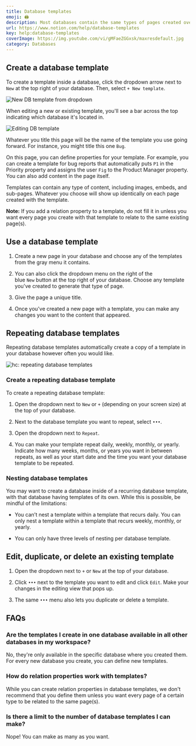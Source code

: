```yaml
---
title: Database templates
emoji: 🖨
description: Most databases contain the same types of pages created over and over again. Think of weekly meeting notes, bug reports, or design specs. To make this easy, database templates let you define and replicate certain page structures with one click 🖨
url: https://www.notion.com/help/database-templates
key: help:database-templates
coverImage: https://img.youtube.com/vi/gMFaeZGGxsk/maxresdefault.jpg
category: Databases
---
```


## Create a database template

To create a template inside a database, c<!-- -->lick the dropdown arrow next to `New` at the top right of your database. Then, select `+ New template`.

![New DB template from dropdown](https://images.ctfassets.net/spoqsaf9291f/hYwpyPJAwEHVVIOVwuyre/dfc5e5d77990db14fc7aa6e3d2d9ea93/new_db_template.png)

When editing a new or existing template, you'll see a bar across the top indicating which database it's located in.

![Editing DB template](https://images.ctfassets.net/spoqsaf9291f/1FLxg4KVm6lj21Ae6UMrLm/114de16c1efa013dda7147b63523ae00/Editing_template.png)

Whatever you title this page will be the name of the template you use going forward. For instance, you might title this one `Bug`.

On this page, you can define properties for your template. For example, you can create a template for bug reports that automatically puts `P1` in the Priority property and assigns the user `Fig` to the Product Manager property. You can also add content in the page itself.

[](//videos.ctfassets.net/spoqsaf9291f/5Wlj2ITuaoOEr0AJBF3ecc/cf6dc755b7763242030729c43d0b463b/Configure_DB_template__1_.mp4)

Templates can contain any type of content, including images, embeds, and sub-pages. Whatever you choose will show up identically on each page created with the template.

**Note:** If you add a relation property to a template, do not fill it in unless you want every page you create with that template to relate to the same existing page(s).

## Use a database template

1. Create a new page in your database and choose any of the templates from the gray menu it contains.

2. You can also click the dropdown menu on the right of the blue `New` button at the top right of your database. Choose any template you've created to generate that type of page.

3. Give the page a unique title.

4. Once you've created a new page with a template, you can make any changes you want to the content that appeared.

## Repeating database templates

Repeating database templates automatically create a copy of a template in your database however often you would like.

![hc: repeating database templates](https://images.ctfassets.net/spoqsaf9291f/10dsaMZupWoQLkp3PvDF52/28e670ca9f493b0c98162b53570d29b5/repeat_db_templates__1_.png)

### Create a repeating database template

To create a repeating database template:

1. Open the dropdown next to `New` or `+` (depending on your screen size) at the top of your database.

2. Next to the database template you want to repeat, select `•••`.

3. Open the dropdown next to `Repeat`.

4. You can make your template repeat daily, weekly, monthly, or yearly. Indicate how many weeks, months, or years you want in between repeats, as well as your start date and the time you want your database template to be repeated.

### Nesting database templates

You may want to create a database inside of a recurring database template, with that database having templates of its own. While this is possible, be mindful of the limitations:

* You can’t nest a template within a template that recurs daily. You can only nest a template within a template that recurs weekly, monthly, or yearly.

* You can only have three levels of nesting per database template.

## Edit, duplicate, or delete an existing template

1. Open the dropdown next to `+` or `New` at the top of your database.

2. Click `•••` next to the template you want to edit and click `Edit`. Make your changes in the editing view that pops up.

3. The same `•••` menu also lets you duplicate or delete a template.


## FAQs

### Are the templates I create in one database available in all other databases in my workspace? 

No, they're only available in the specific database where you created them. For every new database you create, you can define new templates.


### How do relation properties work with templates?

While you can create relation properties in database templates, we don't recommend that you define them unless you want every page of a certain type to be related to the same page(s).


### Is there a limit to the number of database templates I can make?

Nope! You can make as many as you want.
